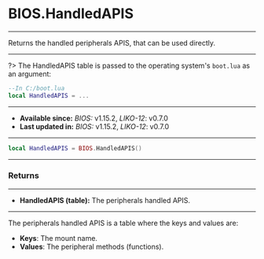 # BIOS.HandledAPIS
---

Returns the handled peripherals APIS, that can be used directly.

---

?> The HandledAPIS table is passed to the operating system's `boot.lua` as an argument:
```lua
--In C:/boot.lua
local HandledAPIS = ...
```

---

* **Available since:** _BIOS:_ v1.15.2, _LIKO-12_: v0.7.0
* **Last updated in:** _BIOS:_ v1.15.2, _LIKO-12_: v0.7.0

---

```lua
local HandledAPIS = BIOS.HandledAPIS()
```

---
### Returns
---

* **HandledAPIS (table):** The peripherals handled APIS.


---

The peripherals handled APIS is a table where the keys and values are:
- **Keys**: The mount name.
- **Values**: The peripheral methods (functions).